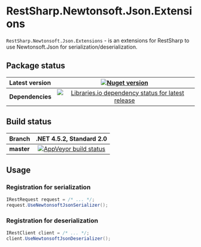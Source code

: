 RestSharp.Newtonsoft.Json.Extensions
===

`RestSharp.Newtonsoft.Json.Extensions` - is an extensions for RestSharp to use Newtonsoft.Json for serialization/deserialization.

## Package status

| Latest version | [![Nuget version](http://img.shields.io/badge/nuget-v1.0.2-blue.png)](https://www.nuget.org/packages/RestSharp.Newtonsoft.Json.Extensions/) |
| :------ | :------: |
| **Dependencies** | [![Libraries.io dependency status for latest release](https://img.shields.io/librariesio/release/nuget/RestSharp.Newtonsoft.Json.Extensions.svg)](https://libraries.io/nuget/RestSharp.Newtonsoft.Json.Extensions) |

## Build status

| Branch | **.NET 4.5.2, Standard 2.0** |
| :------ | :------: |
| **master** | [![AppVeyor build status](https://ci.appveyor.com/api/projects/status/tw195dxk1m917pc3?svg=true)](https://ci.appveyor.com/project/i4004/restsharp-newtonsoft-json-extensions) |


## Usage

### Registration for serialization

```csharp
IRestRequest request = /* ... */;
request.UseNewtonsoftJsonSerializer();
```

### Registration for deserialization

```csharp
IRestClient сlient = /* ... */;
client.UseNewtonsoftJsonDeserializer();
```

